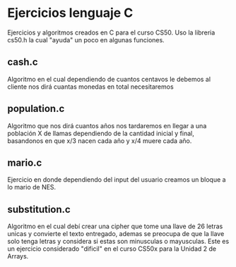 # Ejercicios lenguaje C
 Ejercicios y algoritmos creados en C para el curso CS50.
 Uso la libreria cs50.h la cual "ayuda" un poco en algunas funciones.
 ## cash.c
 Algoritmo en el cual dependiendo de cuantos centavos le debemos al cliente nos dirá cuantas monedas en total necesitaremos
 
 ## population.c
 Algoritmo que nos dirá cuantos años nos tardaremos en llegar a una población X de llamas dependiendo de la cantidad inicial y final, basandonos en que x/3 nacen cada año y x/4 muere cada año.
 
 ## mario.c
 Ejercicio en donde dependiendo del input del usuario creamos un bloque a lo mario de NES.

 ## substitution.c
 Algoritmo en el cual debí crear una cipher que tome una llave de 26 letras unicas y convierte el texto entregado, ademas se preocupa de que la llave solo tenga letras y considera si estas son minusculas o mayusculas. Este es un ejercicio considerado "dificil" en el curso CS50x para la Unidad 2 de Arrays.
